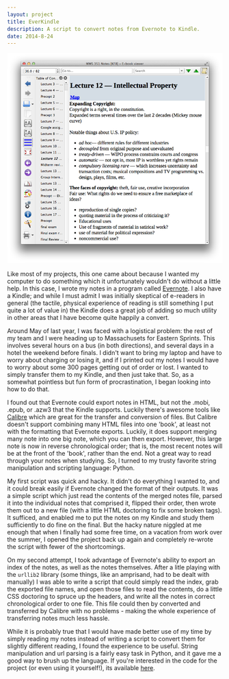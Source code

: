 ```yaml
---
layout: project
title: EverKindle
description: A script to convert notes from Evernote to Kindle.
date: 2014-8-24
---
```

<div class="col-md-6">
    <img class="topimg" src="/static/img/EverKindleSC.png" alt="EverKindle"/>
</div>
<p>
    Like most of my projects, this one came about because I wanted my computer to do something which it unfortunately wouldn't do without a little help. In this case, I wrote my notes in a program called <a href="https://evernote.com/">Evernote</a>. I also have a Kindle; and while I must admit I was initially skeptical of e-readers in general (the tactile, physical experience of reading is still something I put quite a lot of value in) the Kindle does a great job of adding so much utility in other areas that I have become quite happily a convert.
</p>
<p>
    Around May of last year, I was faced with a logistical problem: the rest of my team and I were heading up to Massachusets for Eastern Sprints. This involves several hours on a bus (in both directions), and several days in a hotel the weekend before finals. I didn't want to bring my laptop and have to worry about charging or losing it, and if I printed out my notes I would have to worry about some 300 pages getting out of order or lost. I wanted to simply transfer them to my Kindle, and then just take that. So, as a somewhat pointless but fun form of procrastination, I began looking into how to do that.
</p>
<p>
    I found out that Evernote could export notes in HTML, but not the .mobi, .epub, or .azw3 that the Kindle supports. Luckily there's awesome tools like <a href="http://calibre-ebook.com/">Calibre</a> which are great for the transfer and conversion of files. But Calibre doesn't support combining many HTML files into one 'book', at least not with the formatting that Evernote exports. Luckily, it does support merging many note into one big note, which you can then export. However, this large note is now in reverse chronological order; that is, the most recent notes will be at the front of the 'book', rather than the end. Not a great way to read through your notes when studying. So, I turned to my trusty favorite string manipulation and scripting language: Python.
</p>
<p>
    My first script was quick and hacky. It didn't do everything I wanted to, and it could break easily if Evernote changed the format of their outputs. It was a simple script which just read the contents of the merged notes file, parsed it into the individual notes that comprised it, flipped their order, then wrote them out to a new file (with a little HTML doctoring to fix some broken tags). It sufficed, and enabled me to put the notes on my Kindle and study them sufficiently to do fine on the final. But the hacky nature niggled at me enough that when I finally had some free time, on a vacation from work over the summer, I opened the project back up again and completely re-wrote the script with fewer of the shortcomings.
</p>
<p>
    On my second attempt, I took advantage of Evernote's ability to export an index of the notes, as well as the notes themselves. After a litle playing with the <code>urllib2</code> library (some things, like an amprisand, had to be dealt with manually) I was able to write a script that could simply read the index, grab the exported file names, and open those files to read the contents, do a little CSS doctoring to spruce up the headers, and write all the notes in correct chronological order to one file. This file could then by converted and transferred by Calibre with no problems - making the whole experience of transferring notes much less hassle.
</p>
<p>
    While it is probably true that I would have made better use of my time by simply reading my notes instead of writing a script to convert them for slightly different reading, I found the experience to be useful. String manipulation and url parsing is a fairly easy task in Python, and it gave me a good way to brush up the language. If you're interested in the code for the project (or even using it yourself!), its available <a href="https://github.com/sfjordan/EverKindle">here</a>.
</p>